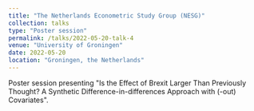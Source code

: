 ```yaml
---
title: "The Netherlands Econometric Study Group (NESG)"
collection: talks
type: "Poster session"
permalink: /talks/2022-05-20-talk-4
venue: "University of Groningen"
date: 2022-05-20
location: "Groningen, the Netherlands"
---
```


Poster session presenting "Is the Effect of Brexit Larger Than Previously Thought? A Synthetic Difference-in-differences Approach with (-out) Covariates".
